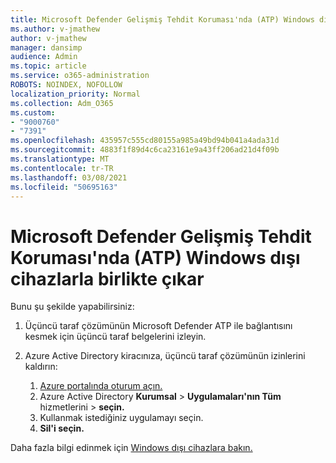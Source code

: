 ```yaml
---
title: Microsoft Defender Gelişmiş Tehdit Koruması'nda (ATP) Windows dışı cihazlarla birlikte çıkar
ms.author: v-jmathew
author: v-jmathew
manager: dansimp
audience: Admin
ms.topic: article
ms.service: o365-administration
ROBOTS: NOINDEX, NOFOLLOW
localization_priority: Normal
ms.collection: Adm_O365
ms.custom:
- "9000760"
- "7391"
ms.openlocfilehash: 435957c555cd80155a985a49bd94b041a4ada31d
ms.sourcegitcommit: 4883f1f89d4c6ca23161e9a43ff206ad21d4f09b
ms.translationtype: MT
ms.contentlocale: tr-TR
ms.lasthandoff: 03/08/2021
ms.locfileid: "50695163"
---
```

# <a name="offboard-non-windows-devices-from-microsoft-defender-advanced-threat-protection-atp"></a>Microsoft Defender Gelişmiş Tehdit Koruması'nda (ATP) Windows dışı cihazlarla birlikte çıkar

Bunu şu şekilde yapabilirsiniz:

1. Üçüncü taraf çözümünün Microsoft Defender ATP ile bağlantısını kesmek için üçüncü taraf belgelerini izleyin.
2. Azure Active Directory kiracınıza, üçüncü taraf çözümünün izinlerini kaldırın:

    1. [Azure portalında oturum açın.](https://go.microsoft.com/fwlink/?linkid=2125612)
    1. Azure Active Directory **Kurumsal**  >  **Uygulamaları'nın Tüm** hizmetlerini  >  **seçin.**
    1. Kullanmak istediğiniz uygulamayı seçin.
    1. **Sil'i seçin.**

Daha fazla bilgi edinmek için [Windows dışı cihazlara bakın.](https://go.microsoft.com/fwlink/?linkid=2143630)
